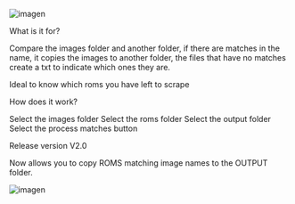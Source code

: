 ![imagen](https://github.com/SpardaHunter/copy-matching-images/assets/155873668/f5f0e268-8423-440a-b135-72a9f0a7ede6)


What is it for?

Compare the images folder and another folder, if there are matches in the name, it copies the images to another folder, the files that have no matches create a txt to indicate which ones they are.

Ideal to know which roms you have left to scrape

How does it work?

Select the images folder
Select the roms folder
Select the output folder
Select the process matches button

Release version V2.0

Now allows you to copy ROMS matching image names to the OUTPUT folder.

![imagen](https://github.com/SpardaHunter/copy-matching-images/assets/155873668/2cd5808f-aaab-4ab1-9328-0ccf71e937f1)
